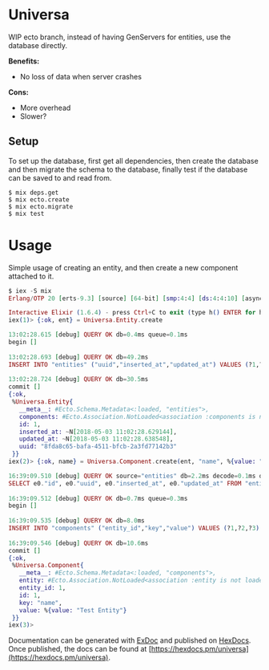 # Universa

WIP ecto branch, instead of having GenServers for entities, use the database directly.

__Benefits:__

- No loss of data when server crashes

__Cons:__

- More overhead
- Slower?

## Setup

To set up the database, first get all dependencies, then create the database and then migrate the schema to the database, finally test if the database can be saved to and read from.

```shell
$ mix deps.get
$ mix ecto.create
$ mix ecto.migrate
$ mix test
```

# Usage

Simple usage of creating an entity, and then create a new component attached to it.

```Elixir
$ iex -S mix
Erlang/OTP 20 [erts-9.3] [source] [64-bit] [smp:4:4] [ds:4:4:10] [async-threads:10] [hipe] [kernel-poll:false]

Interactive Elixir (1.6.4) - press Ctrl+C to exit (type h() ENTER for help)
iex(1)> {:ok, ent} = Universa.Entity.create

13:02:28.615 [debug] QUERY OK db=0.4ms queue=0.1ms
begin []
 
13:02:28.693 [debug] QUERY OK db=49.2ms
INSERT INTO "entities" ("uuid","inserted_at","updated_at") VALUES (?1,?2,?3) ;--RETURNING ON INSERT "entities","id" ["8fda8c65-bafa-4511-bfcb-2a3fd77142b3", {{2018, 5, 3}, {11, 2, 28, 629144}}, {{2018, 5, 3}, {11, 2, 28, 638548}}]
 
13:02:28.724 [debug] QUERY OK db=30.5ms
commit []
{:ok,
 %Universa.Entity{
   __meta__: #Ecto.Schema.Metadata<:loaded, "entities">,
   components: #Ecto.Association.NotLoaded<association :components is not loaded>,
   id: 1,
   inserted_at: ~N[2018-05-03 11:02:28.629144],
   updated_at: ~N[2018-05-03 11:02:28.638548],
   uuid: "8fda8c65-bafa-4511-bfcb-2a3fd77142b3"
 }}
iex(2)> {:ok, name} = Universa.Component.create(ent, "name", %{value: "Test Entity"})

16:39:09.510 [debug] QUERY OK source="entities" db=2.2ms decode=0.1ms queue=0.1ms
SELECT e0."id", e0."uuid", e0."inserted_at", e0."updated_at" FROM "entities" AS e0 WHERE (e0."uuid" = ?1) ["8fda8c65-bafa-4511-bfcb-2a3fd77142b3"]
 
16:39:09.512 [debug] QUERY OK db=0.7ms queue=0.3ms
begin []
 
16:39:09.535 [debug] QUERY OK db=8.0ms
INSERT INTO "components" ("entity_id","key","value") VALUES (?1,?2,?3) ;--RETURNING ON INSERT "components","id" [1, "name", %{value: "Test Entity"}]
 
16:39:09.546 [debug] QUERY OK db=10.6ms
commit []
{:ok,
 %Universa.Component{
   __meta__: #Ecto.Schema.Metadata<:loaded, "components">,
   entity: #Ecto.Association.NotLoaded<association :entity is not loaded>,
   entity_id: 1,
   id: 1,
   key: "name",
   value: %{value: "Test Entity"}
 }}
iex(3)> 
```

Documentation can be generated with [ExDoc](https://github.com/elixir-lang/ex_doc)
and published on [HexDocs](https://hexdocs.pm). Once published, the docs can
be found at [https://hexdocs.pm/universa](https://hexdocs.pm/universa).

